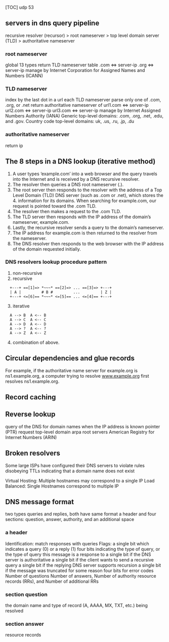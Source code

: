 [TOC]
udp 53
## servers in dns query pipeline
recursive resolver (recursor) >
root nameserver >
top level domain server (TLD) >
authoritative nameserver

### root nameserver
global 13 types
return TLD nameserver table
    .com <=> server-ip
    .org <=> server-ip
manage by Internet Corporation for Assigned Names and Numbers (ICANN)

### TLD nameserver
index by the last dot in a url
each TLD nameserver parse only one of .com, .org, or .net
return authoritative nameserver of
  url1.com <=> server-ip
  url2.com <=> server-ip
  url3.com <=> server-ip
manage by Internet Assigned Numbers Authority (IANA)
  Generic top-level domains: .com, .org, .net, .edu, and .gov.
  Country code top-level domains: uk, .us, .ru, .jp, .du

### authoritative nameserver
return ip

## The 8 steps in a DNS lookup (iterative method)
1. A user types ‘example.com’ into a web browser and the query travels into the Internet and is received by a DNS recursive resolver.
2. The resolver then queries a DNS root nameserver (.).
3. The root server then responds to the resolver with the address of a Top Level Domain (TLD) DNS server (such as .com or .net), which stores the 4. information for its domains. When searching for example.com, our request is pointed toward the .com TLD.
4. The resolver then makes a request to the .com TLD.
5. The TLD server then responds with the IP address of the domain’s nameserver, example.com.
6. Lastly, the recursive resolver sends a query to the domain’s nameserver.
7. The IP address for example.com is then returned to the resolver from the nameserver.
8. The DNS resolver then responds to the web browser with the IP address of the domain requested initially.

### DNS resolvers lookup procedure pattern
1. non-recursive
2. recursive
```
  +---+ ==[1]=> *~~~* ==[2]=> ... ==[3]=> +---+
  | A |         # B #         ...         | Z |
  +---+ <=[6]== *~~~* <=[5]== ... <=[4]== +---+
```
3. iterative
```
  A --> B  A <-- B
  A --> C  A <-- C
  A --> D  A <-- D
  A --> ?  A <-- ?
  A --> Z  A <-- Z
```
4. combination of above.

## Circular dependencies and glue records
For example, if the authoritative name server for example.org is ns1.example.org, a computer trying to resolve www.example.org first resolves ns1.example.org.

## Record caching

## Reverse lookup
query of the DNS for domain names when the IP address is known
pointer (PTR) request
top-level domain arpa
root servers American Registry for Internet Numbers (ARIN)

## Broken resolvers
Some large ISPs have configured their DNS servers to violate rules
  disobeying TTLs
  indicating that a domain name does not exist

Virtual Hosting: Multiple hostnames may correspond to a single IP
Load Balanced: Single Hostnames correspond to multiple IP

## DNS message format
two types queries and replies, both have same format
a header and four sections:
  question, answer, authority, and an additional space
### a header
Identification:
  match responses with queries
Flags:
  a single bit which indicates a query (0) or a reply (1)
  four bits indicating the type of query, or the type of query this message is a response to
  a single bit if the DNS server is authoritative
  a single bit if the client wants to send a recursive query
  a single bit if the replying DNS server supports recursion
  a single bit if the message was truncated for some reason
  four bits for error codes
Number of questions
Number of answers,
Number of authority resource records (RRs),
and Number of additional RRs
### section question
the domain name and type of record (A, AAAA, MX, TXT, etc.) being resolved
### section answer
resource records